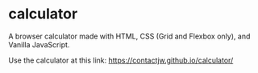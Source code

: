 # calculator
A browser calculator made with HTML, CSS (Grid and Flexbox only), and Vanilla JavaScript.

Use the calculator at this link: https://contactjw.github.io/calculator/
